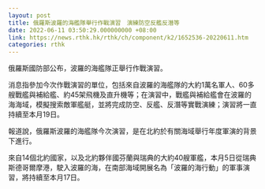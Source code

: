 ```yaml
---
layout: post
title: 俄羅斯波羅的海艦隊舉行作戰演習　演練防空反艦反潛等
date: 2022-06-11 03:50:29.000000000 +08:00
link: https://news.rthk.hk/rthk/ch/component/k2/1652536-20220611.htm
categories: rthk
---
```


俄羅斯國防部公布，波羅的海艦隊正舉行作戰演習。

消息指參加今次作戰演習的單位，包括來自波羅的海艦隊的大約1萬名軍人、60多艘戰艦與補給艦、約45架飛機及直升機等；在演習中，戰艦與補給艦會在波羅的海海域，模擬搜索敵軍艦艇，並將完成防空、反艦、反潛等實戰演練；演習將一直持續至本月19日。

報道說，俄羅斯波羅的海艦隊今次演習，是在北約於有關海域舉行年度軍演的背景下進行。

來自14個北約國家，以及北約夥伴國芬蘭與瑞典的大約40艘軍艦，本月5日從瑞典斯德哥爾摩港，駛入波羅的海，在南部海域開展名為「波羅的海行動」的軍事演習，將持續至本月17日。
